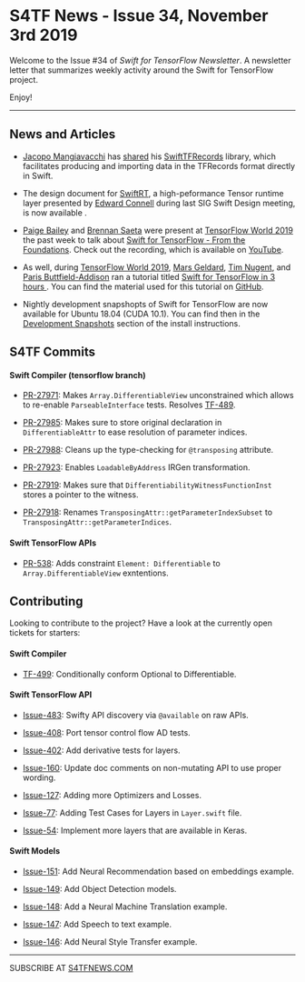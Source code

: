 
S4TF News - Issue 34, November 3rd 2019
===================

Welcome to the Issue #34 of *Swift for TensorFlow Newsletter*. A newsletter letter that summarizes weekly activity around the Swift for TensorFlow project.

Enjoy!

---

## News and Articles

* [Jacopo Mangiavacchi](https://twitter.com/jacopomangia) has [shared](https://groups.google.com/a/tensorflow.org/d/msg/swift/I2_Z7F6MseA/hTFttLa0EwAJ) his [SwiftTFRecords](https://github.com/JacopoMangiavacchi/SwiftTFRecords) library, which facilitates producing and importing data in the TFRecords format directly in Swift.

* The design document for [SwiftRT](https://github.com/ewconnell/swiftrt), a high-peformance Tensor runtime layer presented by [Edward Connell](https://github.com/ewconnell) during last SIG Swift Design meeting, is now available [](https://docs.google.com/document/d/1IasqA1EPrl3XB1QwNdwtVSe7RfZYnIHFUtyCtWlMDx0/edit?usp=sharing).

* [Paige Bailey](https://twitter.com/dynamicwebpaige) and [Brennan Saeta](https://twitter.com/bsaeta) were present at [TensorFlow World 2019](https://conferences.oreilly.com/tensorflow/tf-ca) the past week to talk about [Swift for TensorFlow - From the Foundations](https://conferences.oreilly.com/tensorflow/tf-ca/public/schedule/detail/79323). Check out the recording, which is available on [YouTube](https://www.youtube.com/watch?v=9FWsSGD6V8Q).

* As well, during [TensorFlow World 2019](https://conferences.oreilly.com/tensorflow/tf-ca), [Mars Geldard](https://twitter.com/themartianlife), [Tim Nugent](https://twitter.com/The_McJones), and [Paris Buttfield-Addison](https://twitter.com/parisba) ran a tutorial titled [Swift for TensorFlow in 3 hours
](https://conferences.oreilly.com/tensorflow/tf-ca/public/schedule/detail/78523). You can find the material used for this tutorial on [GitHub](https://github.com/AIwithSwift/TFWorld2019-SwiftIn3Hours).

* Nightly development snapshopts of Swift for TensorFlow are now available for Ubuntu 18.04 (CUDA 10.1). You can find then in the [Development Snapshots](https://github.com/tensorflow/swift/blob/master/Installation.md#development-snapshots) section of the install instructions.


## S4TF Commits

#### Swift Compiler (tensorflow branch)

* [PR-27971](https://github.com/apple/swift/pull/27971): Makes `Array.DifferentiableView` unconstrained which allows to re-enable `ParseableInterface` tests. Resolves [TF-489](https://bugs.swift.org/browse/TF-489). 

* [PR-27985](https://github.com/apple/swift/pull/27985): Makes sure to store original declaration in `DifferentiableAttr` to ease resolution of parameter indices.

* [PR-27988](https://github.com/apple/swift/pull/27988): Cleans up the type-checking for `@transposing` attribute.

* [PR-27923](https://github.com/apple/swift/pull/27923): Enables `LoadableByAddress` IRGen transformation.

* [PR-27919](https://github.com/apple/swift/pull/27919): Makes sure that `DifferentiabilityWitnessFunctionInst` stores a pointer to the witness. 

* [PR-27918](https://github.com/apple/swift/pull/27918): Renames `TransposingAttr::getParameterIndexSubset` to `TransposingAttr::getParameterIndices`.

#### Swift TensorFlow APIs

* [PR-538](https://github.com/tensorflow/swift-apis/pull/538): Adds constraint `Element: Differentiable` to `Array.DifferentiableView` exntentions. 

## Contributing

Looking to contribute to the project? Have a look at the currently open tickets for starters:

#### Swift Compiler

* [TF-499](https://bugs.swift.org/browse/TF-499): Conditionally conform Optional to Differentiable.

#### Swift TensorFlow API

* [Issue-483](https://github.com/tensorflow/swift-apis/issues/483): Swifty API discovery via `@available` on raw APIs.

* [Issue-408](https://github.com/tensorflow/swift-apis/issues/408): Port tensor control flow AD tests.

* [Issue-402](https://github.com/tensorflow/swift-apis/issues/402): Add derivative tests for layers.

* [Issue-160](https://github.com/tensorflow/swift-apis/issues/160): Update doc comments on non-mutating API to use proper wording.

* [Issue-127](https://github.com/tensorflow/swift-apis/issues/127): Adding more Optimizers and Losses.

* [Issue-77](https://github.com/tensorflow/swift-apis/issues/77):  Adding Test Cases for Layers in `Layer.swift` file.

* [Issue-54](https://github.com/tensorflow/swift-apis/issues/54): Implement more layers that are available in Keras.

#### Swift Models

* [Issue-151](https://github.com/tensorflow/swift-models/issues/151): Add Neural Recommendation based on embeddings example.

* [Issue-149](https://github.com/tensorflow/swift-models/issues/149): Add Object Detection models. 

* [Issue-148](https://github.com/tensorflow/swift-models/issues/148): Add a Neural Machine Translation example. 

* [Issue-147](https://github.com/tensorflow/swift-models/issues/147): Add Speech to text example.

* [Issue-146](https://github.com/tensorflow/swift-models/issues/146): Add Neural Style Transfer example.

---

SUBSCRIBE AT [S4TFNEWS.COM](https://www.s4tfnews.com/)
